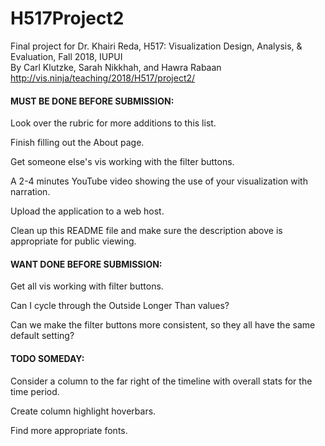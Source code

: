 # H517Project2
Final project for Dr. Khairi Reda, H517: Visualization Design, Analysis, & Evaluation, Fall 2018, IUPUI  
By Carl Klutzke, Sarah Nikkhah, and Hawra Rabaan  
http://vis.ninja/teaching/2018/H517/project2/

#### MUST BE DONE BEFORE SUBMISSION:

Look over the rubric for more additions to this list.

Finish filling out the About page.

Get someone else's vis working with the filter buttons.

A 2-4 minutes YouTube video showing the use of your visualization with narration.

Upload the application to a web host.

Clean up this README file and make sure the description above is appropriate for public viewing.


#### WANT DONE BEFORE SUBMISSION:

Get all vis working with filter buttons.

Can I cycle through the Outside Longer Than values?

Can we make the filter buttons more consistent, so they all have the same default setting?


#### TODO SOMEDAY:
Consider a column to the far right of the timeline with overall stats for the time period.

Create column highlight hoverbars.

Find more appropriate fonts.

